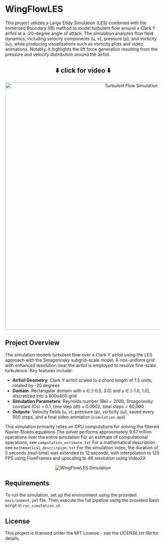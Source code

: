 # WingFlowLES

This project utilizes a Large Eddy Simulation (LES) combined with the Immersed Boundary (IB) method to model turbulent flow around a Clark Y airfoil at a -20-degree angle of attack. The simulation analyzes flow field dynamics, including velocity components (u, v), pressure (p), and vorticity (ω), while producing visualizations such as vorticity plots and video animations. Notably, it highlights the lift force generation resulting from the pressure and velocity distribution around the airfoil.

<h2 align="center">⬇️ click for video ⬇️</h2>

<p align="center">
  <a href="https://www.youtube.com/watch?v=CqgccimCQGE">
    <img src="https://img.youtube.com/vi/CqgccimCQGE/maxresdefault.jpg" alt="Turbulent Flow Simulation" width="800"/>
  </a>
</p>

## Project Overview

The simulation models turbulent flow over a Clark Y airfoil using the LES approach with the Smagorinsky subgrid-scale model. A non-uniform grid with enhanced resolution near the airfoil is employed to resolve fine-scale turbulence. Key features include:
- **Airfoil Geometry**: Clark Y airfoil scaled to a chord length of 1.5 units, rotated by -20 degrees
- **Domain**: Rectangular domain with x ∈ [-0.5, 3.0] and y ∈ [-1.0, 1.0], discretized into a 600x400 grid
- **Simulation Parameters**: Reynolds number (Re) = 2000, Smagorinsky constant (Cs) = 0.1, time step (dt) = 0.0002, total steps = 60,000
- **Outputs**: Velocity fields (u, v), pressure (p), vorticity (ω), saved every 500 steps, and a final video animation (`simulation.mp4`)

This simulation primarily relies on CPU computations for solving the filtered Navier-Stokes equations
The solver performs approximately 9.67 trillion operations over the entire simulation
For an estimate of computational operations, see `computation_estimate.txt`
For a mathematical description see `mathematical_descritpion.txt`
For the simulation video, the duration of 5 seconds (real-time) was extended to 12 seconds, with interpolation to 120 FPS using FlowFrames and upscaling to 4K resolution using Video2X

<p align="center">
  <img src="data/simulation.gif" alt="WingFlowLES Simulation">
</p>

## Requirements

To run the simulation, set up the environment using the provided `environment.yml` file. Then execute the full pipeline using the provided Bash script in `run_simulation.sh`

## License

This project is licensed under the MIT License - see the LICENSE.txt file for details. 

